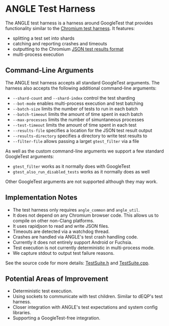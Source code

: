 # ANGLE Test Harness

The ANGLE test harness is a harness around GoogleTest that provides functionality similar to the
[Chromium test harness][BaseTest]. It features:

 * splitting a test set into shards
 * catching and reporting crashes and timeouts
 * outputting to the Chromium [JSON test results format][JSONFormat]
 * multi-process execution

## Command-Line Arguments

The ANGLE test harness accepts all standard GoogleTest arguments. The harness also accepts the
following additional command-line arguments:

 * `--shard-count` and `--shard-index` control the test sharding
 * `--bot-mode` enables multi-process execution and test batching
 * `--batch-size` limits the number of tests to run in each batch
 * `--batch-timeout` limits the amount of time spent in each batch
 * `--max-processes` limits the number of simuntaneous processes
 * `--test-timeout` limits the amount of time spent in each test
 * `--results-file` specifies a location for the JSON test result output
 * `--results-directory` specifies a directory to write test results to
 * `--filter-file` allows passing a larget `gtest_filter` via a file

As well as the custom command-line arguments we support a few standard GoogleTest arguments:

 * `gtest_filter` works as it normally does with GoogleTest
 * `gtest_also_run_disabled_tests` works as it normally does as well

Other GoogleTest arguments are not supported although they may work.

## Implementation Notes

 * The test harness only requires `angle_common` and `angle_util`.
 * It does not depend on any Chromium browser code. This allows us to compile on other non-Clang platforms.
 * It uses rapidjson to read and write JSON files.
 * Timeouts are detected via a watchdog thread.
 * Crashes are handled via ANGLE's test crash handling code.
 * Currently it does not entirely support Android or Fuchsia.
 * Test execution is not currently deterministic in multi-process mode.
 * We capture stdout to output test failure reasons.

See the source code for more details: [TestSuite.h](TestSuite.h) and [TestSuite.cpp](TestSuite.cpp).

## Potential Areas of Improvement

 * Deterministic test execution.
 * Using sockets to communicate with test children. Similar to dEQP's test harness.
 * Closer integration with ANGLE's test expectations and system config libraries.
 * Supporting a GoogleTest-free integration.

[BaseTest]: https://chromium.googlesource.com/chromium/src/+/refs/heads/master/base/test/
[JSONFormat]: https://chromium.googlesource.com/chromium/src/+/master/docs/testing/json_test_results_format.md
